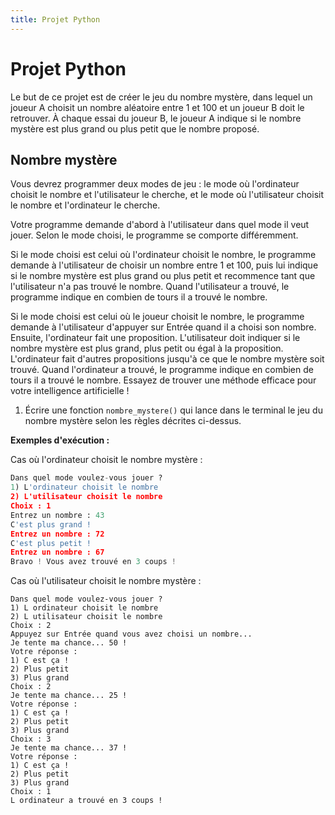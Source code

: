```yaml
---
title: Projet Python
---
```


# Projet Python

Le but de ce projet est de créer le jeu du nombre mystère, dans lequel un joueur A choisit un nombre aléatoire entre 1 et 100 et un joueur B doit le retrouver. À chaque essai du joueur B, le joueur A indique si le nombre mystère est plus grand ou plus petit que le nombre proposé.

## Nombre mystère 

Vous devrez programmer deux modes de jeu : le mode où l'ordinateur choisit le nombre et l'utilisateur le cherche, et le mode où l'utilisateur choisit le nombre et l'ordinateur le cherche.

Votre programme demande d'abord à l'utilisateur dans quel mode il veut jouer. Selon le mode choisi, le programme se comporte différemment.

Si le mode choisi est celui où l'ordinateur choisit le nombre, le programme demande à l'utilisateur de choisir un nombre entre 1 et 100, puis lui indique si le nombre mystère est plus grand ou plus petit et recommence tant que l'utilisateur n'a pas trouvé le nombre. Quand l'utilisateur a trouvé, le programme indique en combien de tours il a trouvé le nombre.

Si le mode choisi est celui où le joueur choisit le nombre, le programme demande à l'utilisateur d'appuyer sur Entrée quand il a choisi son nombre. Ensuite, l'ordinateur fait une proposition. L'utilisateur doit indiquer si le nombre mystère est plus grand, plus petit ou égal à la proposition. L'ordinateur fait d'autres propositions jusqu'à ce que le nombre mystère soit trouvé. Quand l'ordinateur a trouvé, le programme indique en combien de tours il a trouvé le nombre. Essayez de trouver une méthode efficace pour votre intelligence artificielle !

1) Écrire une fonction `nombre_mystere()` qui lance dans le terminal le jeu du nombre mystère selon les règles décrites ci-dessus.

**Exemples d'exécution :**

Cas où l'ordinateur choisit le nombre mystère :

```python
Dans quel mode voulez-vous jouer ?
1) L'ordinateur choisit le nombre
2) L'utilisateur choisit le nombre
Choix : 1
Entrez un nombre : 43
C'est plus grand !
Entrez un nombre : 72
C'est plus petit !
Entrez un nombre : 67
Bravo ! Vous avez trouvé en 3 coups !
```

Cas où l'utilisateur choisit le nombre mystère :

```shell
Dans quel mode voulez-vous jouer ?
1) L ordinateur choisit le nombre
2) L utilisateur choisit le nombre
Choix : 2
Appuyez sur Entrée quand vous avez choisi un nombre...
Je tente ma chance... 50 !
Votre réponse :
1) C est ça !
2) Plus petit
3) Plus grand
Choix : 2
Je tente ma chance... 25 !
Votre réponse :
1) C est ça !
2) Plus petit
3) Plus grand
Choix : 3
Je tente ma chance... 37 !
Votre réponse :
1) C est ça !
2) Plus petit
3) Plus grand
Choix : 1
L ordinateur a trouvé en 3 coups !
```
